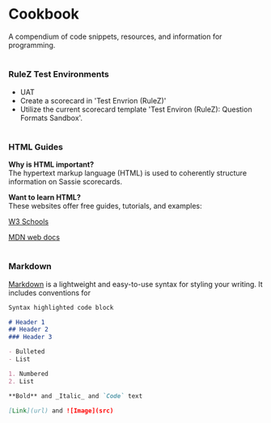 # Cookbook
A compendium of code snippets, resources, and information for programming.

#
### RuleZ Test Environments

- UAT
- Create a scorecard in 'Test Envrion (RuleZ)'
- Utilize the current scorecard template 'Test Environ (RuleZ): Question Formats Sandbox'.

#   
### HTML Guides

**Why is HTML important?**  
The hypertext markup language (HTML) is used to coherently structure information on Sassie scorecards.  

**Want to learn HTML?**  
These websites offer free guides, tutorials, and examples:

[W3 Schools](https://www.w3schools.com/)

[MDN web docs](https://developer.mozilla.org/en-US/docs/Learn/HTML/Introduction_to_HTML) 

#
### Markdown

[Markdown](https://docs.github.com/en/github/writing-on-github/basic-writing-and-formatting-syntax#relative-links) is a lightweight and easy-to-use syntax for styling your writing. It includes conventions for

```markdown
Syntax highlighted code block

# Header 1
## Header 2
### Header 3

- Bulleted
- List

1. Numbered
2. List

**Bold** and _Italic_ and `Code` text

[Link](url) and ![Image](src)
```
